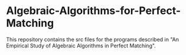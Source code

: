 # Algebraic-Algorithms-for-Perfect-Matching
This repository contains the src files for the programs described in "An Empirical Study of Algebraic Algorithms in Perfect Matching".
